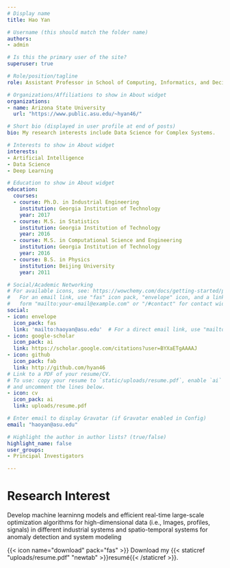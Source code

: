 ```yaml
---
# Display name
title: Hao Yan

# Username (this should match the folder name)
authors:
- admin

# Is this the primary user of the site?
superuser: true

# Role/position/tagline
role: Assistant Professor in School of Computing, Informatics, and Decision Systems Engineering

# Organizations/Affiliations to show in About widget
organizations:
- name: Arizona State University
  url: "https://www.public.asu.edu/~hyan46/"

# Short bio (displayed in user profile at end of posts)
bio: My research interests include Data Science for Complex Systems. 

# Interests to show in About widget
interests:
- Artificial Intelligence
- Data Science
- Deep Learning

# Education to show in About widget
education:
  courses:
  - course: Ph.D. in Industrial Engineering
    institution: Georgia Institution of Technology 
    year: 2017
  - course: M.S. in Statistics
    institution: Georgia Institution of Technology 
    year: 2016
  - course: M.S. in Computational Science and Engineering
    institution: Georgia Institution of Technology 
    year: 2016
  - course: B.S. in Physics
    institution: Beijing University
    year: 2011

# Social/Academic Networking
# For available icons, see: https://wowchemy.com/docs/getting-started/page-builder/#icons
#   For an email link, use "fas" icon pack, "envelope" icon, and a link in the
#   form "mailto:your-email@example.com" or "/#contact" for contact widget.
social:
- icon: envelope
  icon_pack: fas
  link: 'mailto:haoyan@asu.edu'  # For a direct email link, use "mailto:test@example.org".
- icon: google-scholar
  icon_pack: ai
  link: https://scholar.google.com/citations?user=BYXaETgAAAAJ
- icon: github
  icon_pack: fab
  link: http://github.com/hyan46 
# Link to a PDF of your resume/CV.
# To use: copy your resume to `static/uploads/resume.pdf`, enable `ai` icons in `params.toml`, 
# and uncomment the lines below.
- icon: cv
  icon_pack: ai
  link: uploads/resume.pdf

# Enter email to display Gravatar (if Gravatar enabled in Config)
email: "haoyan@asu.edu"

# Highlight the author in author lists? (true/false)
highlight_name: false
user_groups:
- Principal Investigators

---
```

# Research Interest
Develop machine learninng models and efficient real-time large-scale optimization algorithms for high-dimensional data (i.e., Images, profiles, signals) in different industrial systems and spatio-temporal systems for anomaly detection and system modeling

{{< icon name="download" pack="fas" >}} Download my {{< staticref "uploads/resume.pdf" "newtab" >}}resumé{{< /staticref >}}.
